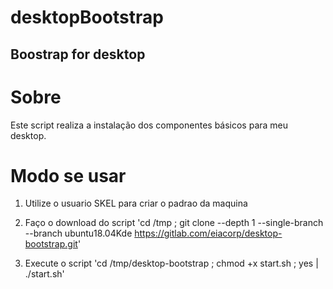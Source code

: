 # desktopBootstrap

## Boostrap for desktop

# Sobre 

Este script realiza a instalação dos componentes básicos para meu desktop.

# Modo se usar

1. Utilize o usuario SKEL para criar o padrao da maquina

2. Faço o download do script
'cd /tmp ; git clone --depth 1 --single-branch --branch ubuntu18.04Kde https://gitlab.com/eiacorp/desktop-bootstrap.git'

3. Execute o script
'cd /tmp/desktop-bootstrap ; chmod +x start.sh ; yes | ./start.sh'
